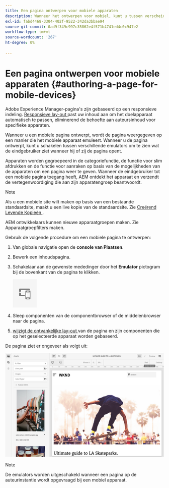 ```yaml
---
title: Een pagina ontwerpen voor mobiele apparaten
description: Wanneer het ontwerpen voor mobiel, kunt u tussen verscheidene mededingers schakelen om te zien wat de eindgebruiker ziet
exl-id: fabd4468-3304-402f-9522-342da3bbae94
source-git-commit: 0ad9f349c997c35862e4f571b4741ed4c0c947e2
workflow-type: tm+mt
source-wordcount: '267'
ht-degree: 0%

---
```


# Een pagina ontwerpen voor mobiele apparaten {#authoring-a-page-for-mobile-devices}

Adobe Experience Manager-pagina&#39;s zijn gebaseerd op een responsieve indeling. [ Responsieve lay-out ](/help/sites-cloud/authoring/features/responsive-layout.md) past uw inhoud aan om het doelapparaat automatisch te passen, eliminerend de behoefte aan auteursinhoud voor specifieke apparaten.

Wanneer u een mobiele pagina ontwerpt, wordt de pagina weergegeven op een manier die het mobiele apparaat emuleert. Wanneer u de pagina ontwerpt, kunt u schakelen tussen verschillende emulators om te zien wat de eindgebruiker ziet wanneer hij of zij de pagina opent.

Apparaten worden gegroepeerd in de categoriefunctie, de functie voor slim afdrukken en de functie voor aanraken op basis van de mogelijkheden van de apparaten om een pagina weer te geven. Wanneer de eindgebruiker tot een mobiele pagina toegang heeft, AEM ontdekt het apparaat en verzendt de vertegenwoordiging die aan zijn apparatengroep beantwoordt.

>[!NOTE]
>
>Als u een mobiele site wilt maken op basis van een bestaande standaardsite, maakt u een live kopie van de standaardsite. Zie [ Creërend Levende Kopieën ](/help/sites-cloud/administering/msm/creating-live-copies.md).
>
>AEM ontwikkelaars kunnen nieuwe apparaatgroepen maken. Zie Apparaatgroepfilters maken.

<!--
>AEM developers can create new device groups. (See [Creating Device Group Filters](/help/sites-developing/groupfilters.md).)
-->

Gebruik de volgende procedure om een mobiele pagina te ontwerpen:

1. Van globale navigatie open de **console van Plaatsen**.
1. Bewerk een inhoudspagina.
1. Schakelaar aan de gewenste mededinger door het **Emulator** pictogram bij de bovenkant van de pagina te klikken.

   ![ Emulatorpictogram ](/help/sites-cloud/authoring/assets/emulator.png)

1. Sleep componenten van de componentbrowser of de middelenbrowser naar de pagina.
1. [ wijzigt de ontvankelijke lay-out ](/help/sites-cloud/authoring/features/responsive-layout.md) van de pagina en zijn componenten die op het geselecteerde apparaat worden gebaseerd.

De pagina ziet er ongeveer als volgt uit:

![ Mobiel voorbeeld ](/help/sites-cloud/authoring/assets/mobile.png)

>[!NOTE]
>
>De emulators worden uitgeschakeld wanneer een pagina op de auteurinstantie wordt opgevraagd bij een mobiel apparaat.
